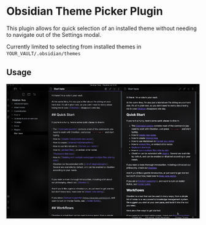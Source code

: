 # Obsidian Theme Picker Plugin

This plugin allows for quick selection of an installed theme without needing to navigate out of the Settings modal.

Currently limited to selecting from installed themes in `YOUR_VAULT/.obsidian/themes`

## Usage
![Plugin Usage GIF](https://raw.githubusercontent.com/kenset/obsidian-theme-picker/next/obsidian-theme-picker-usage.gif)

